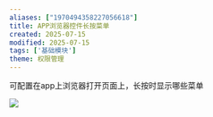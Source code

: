 ```yaml
---
aliases: ["1970494358227056618"]
title: APP浏览器控件长按菜单
created: 2025-07-15
modified: 2025-07-15
tags: ['基础模块']
theme: 权限管理
---
```


可配置在app上浏览器打开页面上，长按时显示哪些菜单

![](https://myhelpdoc.oss-cn-heyuan.aliyuncs.com/mdimages/668e2d0aa01d9011c2be5ca777ef7462.jpg)

